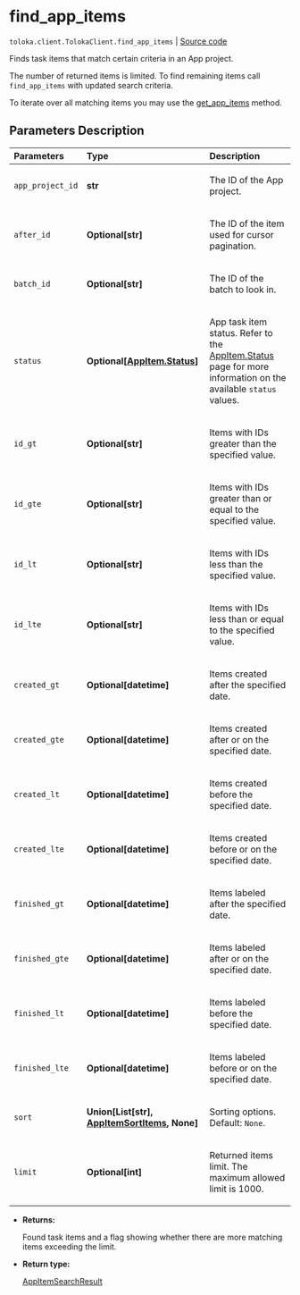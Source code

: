 # find_app_items
`toloka.client.TolokaClient.find_app_items` | [Source code](https://github.com/Toloka/toloka-kit/blob/v1.1.2/src/client/__init__.py#L3735)

Finds task items that match certain criteria in an App project.


The number of returned items is limited. To find remaining items call `find_app_items` with updated search criteria.

To iterate over all matching items you may use the [get_app_items](toloka.client.TolokaClient.get_app_items.md) method.

## Parameters Description

| Parameters | Type | Description |
| :----------| :----| :-----------|
`app_project_id`|**str**|<p>The ID of the App project.</p>
`after_id`|**Optional\[str\]**|<p>The ID of the item used for cursor pagination.</p>
`batch_id`|**Optional\[str\]**|<p>The ID of the batch to look in.</p>
`status`|**Optional\[[AppItem.Status](toloka.client.app.AppItem.Status.md)\]**|<p>App task item status. Refer to the [AppItem.Status](toloka.client.app.AppItem.Status.md) page for more information on the available `status` values.</p>
`id_gt`|**Optional\[str\]**|<p>Items with IDs greater than the specified value.</p>
`id_gte`|**Optional\[str\]**|<p>Items with IDs greater than or equal to the specified value.</p>
`id_lt`|**Optional\[str\]**|<p>Items with IDs less than the specified value.</p>
`id_lte`|**Optional\[str\]**|<p>Items with IDs less than or equal to the specified value.</p>
`created_gt`|**Optional\[datetime\]**|<p>Items created after the specified date.</p>
`created_gte`|**Optional\[datetime\]**|<p>Items created after or on the specified date.</p>
`created_lt`|**Optional\[datetime\]**|<p>Items created before the specified date.</p>
`created_lte`|**Optional\[datetime\]**|<p>Items created before or on the specified date.</p>
`finished_gt`|**Optional\[datetime\]**|<p>Items labeled after the specified date.</p>
`finished_gte`|**Optional\[datetime\]**|<p>Items labeled after or on the specified date.</p>
`finished_lt`|**Optional\[datetime\]**|<p>Items labeled before the specified date.</p>
`finished_lte`|**Optional\[datetime\]**|<p>Items labeled before or on the specified date.</p>
`sort`|**Union\[List\[str\], [AppItemSortItems](toloka.client.search_requests.AppItemSortItems.md), None\]**|<p>Sorting options. Default: `None`.</p>
`limit`|**Optional\[int\]**|<p>Returned items limit. The maximum allowed limit is 1000.</p>

* **Returns:**

  Found task items and a flag showing whether there are more matching items exceeding the limit.

* **Return type:**

  [AppItemSearchResult](toloka.client.search_results.AppItemSearchResult.md)
